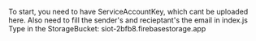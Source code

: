 To start, you need to have ServiceAccountKey, which cant be uploaded here.
Also need to fill the sender's and recieptant's the email in index.js
Type in the StorageBucket: siot-2bfb8.firebasestorage.app
